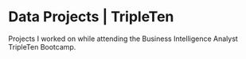 # Data Projects | TripleTen
Projects I worked on while attending the Business Intelligence Analyst TripleTen Bootcamp.
